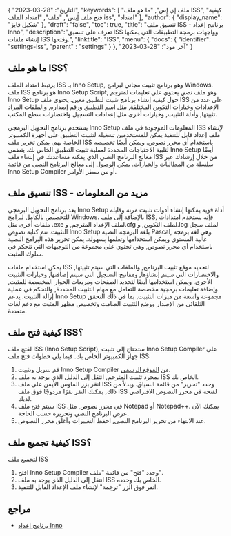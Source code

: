 {
"التاريخ": "28-03-2023",
  "keywords": [
"ملف إي إس",
"ما هو ملف ISS",
"كيفية فتح ملف إيس",
"ملف",
"امتداد الملف iss",
"امتداد"
],
  "author": {
"display_name": "شكيل فايز"
},
"draft": "false",
"toc": true,
"title": "تنسيق ملف ISS - برنامج إعداد Inno",
  "description":"تعرف على تنسيق ISS وواجهات برمجة التطبيقات التي يمكنها إنشاء ملفات ISS وفتحها.",
"linktitle": "ISS",
  "menu": {
    "docs": {
      "identifier": "settings-iss",
"parent" : "settings"
}
},
"آخر مود": "28-03-2023"
}

## ما هو ملف ISS؟

يرتبط امتداد الملف ISS بـ Inno Setup, وهو برنامج تثبيت مجاني لبرامج Windows. ملف ISS هو برنامج Inno Setup Script, وهو ملف نصي يحتوي على تعليمات لمترجم Inno Setup حول كيفية إنشاء برنامج تثبيت لتطبيق معين. يحتوي ملف ISS على عدد من الإعدادات وخيارات التكوين المختلفة, مثل اسم التطبيق ورقم إصداره, والملفات المراد تثبيتها, وأدلة التثبيت, وخيارات أخرى مثل إعدادات التسجيل واختصارات سطح المكتب.

يستخدم برنامج التحويل البرمجي Inno Setup المعلومات الموجودة في ملف ISS لإنشاء ملف إعداد قابل للتنفيذ يمكن للمستخدمين تشغيله لتثبيت التطبيق على أجهزة الكمبيوتر الخاصة بهم. يمكن تحرير ملف ISS باستخدام أي محرر نصوص. ويمكن أيضًا تخصيصه لتلبية الاحتياجات المحددة لعملية تثبيت التطبيق الخاص بك. يتضمن Inno Setup أيضًا معالج البرنامج النصي الذي يمكنه مساعدتك في إنشاء ملف ISS من خلال إرشادك عبر سلسلة من المطالبات والخيارات. يمكن الوصول إلى معالج البرنامج النصي من قائمة Inno Setup Compiler أو من سطر الأوامر.

## تنسيق ملف ISS - مزيد من المعلومات

يعد برنامج التحويل البرمجي Inno Setup أداة قوية يمكنها إنشاء أدوات تثبيت مرنة وقابلة للتخصيص بالكامل لبرامج Windows. بالإضافة إلى ملف ISS, فإنه يستخدم امتدادات ملفات أخرى مثل .exe لملف الإعداد المترجم, و.cfg لملف التكوين, و.log لملف سجل التثبيت. تتم كتابة نصوص Inno Setup بلغة البرمجة النصية Pascal, وهي لغة برمجة عالية المستوى ويمكن استخدامها وتعلمها بسهولة. يمكن تحرير هذه البرامج النصية باستخدام أي محرر نصوص, وهي تحتوي على مجموعة من التوجيهات التي تتحكم في سلوك المثبت.

يمكن استخدام ملفات ISS لتحديد موقع تثبيت البرنامج, والملفات التي سيتم تثبيتها, والاختصارات التي سيتم إنشاؤها, ومفاتيح التسجيل التي سيتم إضافتها, وخيارات التثبيت الأخرى. ويمكن استخدامها أيضًا لتحديد الصفحات ومربعات الحوار المخصصة للمثبت, وإضافة تعليمات برمجية مخصصة للتعامل مع مهام التثبيت المحددة, والتحكم في عملية إزالة التثبيت. يدعم Inno Setup مجموعة واسعة من ميزات التثبيت, بما في ذلك التحقق التلقائي من الإصدار ووضع التثبيت الصامت وتخصيص مظهر المثبت مع دعم لغات متعددة.

## كيفية فتح ملف ISS؟

لفتح ملف ISS (Inno Setup Script), ستحتاج إلى تثبيت Inno Setup Compiler على جهاز الكمبيوتر الخاص بك. فيما يلي خطوات فتح ملف ISS:

1. قم بتنزيل وتثبيت Inno Setup Compiler من [الموقع الرسمي](https://jrsoftware.org/isdl.php).
2. بمجرد تثبيت المترجم, انتقل إلى الدليل الذي يوجد به ملف ISS الخاص بك.
3. انقر بزر الماوس الأيمن على ملف ISS وحدد "تحرير" من قائمة السياق. وبدلاً من ذلك, يمكنك النقر نقرًا مزدوجًا فوق ملف ISS لفتحه في محرر النصوص الافتراضي لديك.
4. سيتم فتح ملف ISS في محرر نصوص, مثل Notepad أو Notepad++. يمكنك الآن عرض البرنامج النصي وتحريره حسب الحاجة.
5. عند الانتهاء من تحرير البرنامج النصي, احفظ التغييرات وأغلق محرر النصوص.

## كيفية تجميع ملف ISS؟

لتجميع ملف ISS

1. افتح Inno Setup Compiler وحدد "فتح" من قائمة "ملف".
2. انتقل إلى الدليل الذي يوجد به ملف ISS الخاص بك وحدده.
3. انقر فوق الزر "ترجمة" لإنشاء ملف الإعداد القابل للتنفيذ.

## مراجع
* [برنامج إعداد Inno](https://jrsoftware.org/isdl.php)

